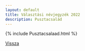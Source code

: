 ```yaml
---
layout: default
title: Választási névjegyzék 2022
description: Pusztacsalád
---
```


{% include Pusztacsalaad.html %}

[Vissza](./)